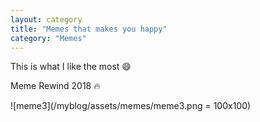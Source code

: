 ```yaml
---
layout: category
title: "Memes that makes you happy"
category: "Memes"
---
```


This is what I like the most :smile:

Meme Rewind 2018 :fire:


![meme3](/myblog/assets/memes/meme3.png = 100x100)

